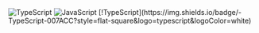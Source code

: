 <img alt="TypeScript" src="https://img.shields.io/badge/-TypeScript-007ACC?style=flat-square&logo=typescript&logoColor=white" />
<img alt="JavaScript" src="https://img.shields.io/badge/-JavaScript-F0dB4F?style=flat-square&logo=javascript&logoColor=white" />
[!TypeScript](https://img.shields.io/badge/-TypeScript-007ACC?style=flat-square&logo=typescript&logoColor=white)

